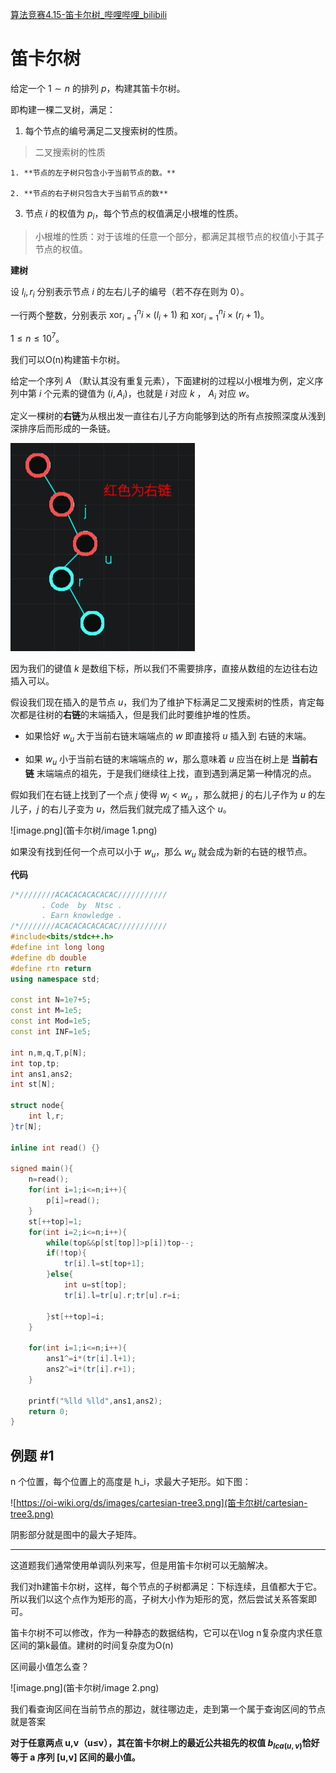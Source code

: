 [算法竞赛4.15-笛卡尔树_哔哩哔哩_bilibili](https://www.bilibili.com/video/BV1Fh411E7A4/?spm_id_from=333.337.search-card.all.click)


# 笛卡尔树

给定一个 $1 \sim n$ 的排列 $p$，构建其笛卡尔树。

即构建一棵二叉树，满足：

1. 每个节点的编号满足二叉搜索树的性质。

> 二叉搜索树的性质

    1. **节点的左子树只包含小于当前节点的数。**

    2. **节点的右子树只包含大于当前节点的数**

3. 节点 $i$ 的权值为 $p_i$，每个节点的权值满足小根堆的性质。

> 小根堆的性质：对于该堆的任意一个部分，都满足其根节点的权值小于其子节点的权值。

**建树**

设 $l_i,r_i$ 分别表示节点 $i$ 的左右儿子的编号（若不存在则为 $0$）。

一行两个整数，分别表示 $\operatorname{xor}_{i = 1}^n i \times (l_i + 1)$ 和 $\operatorname{xor}_{i = 1}^n i \times (r_i + 1)$。

$1 \le n \le 10^7$。

我们可以O(n)构建笛卡尔树。

给定一个序列 $A$ （默认其没有重复元素），下面建树的过程以小根堆为例，定义序列中第 $i$ 个元素的键值为 $(i,A_i)$，也就是 $i$ 对应 $k$ ， $A_i$ 对应 $w$。

定义一棵树的**右链**为从根出发一直往右儿子方向能够到达的所有点按照深度从浅到深排序后而形成的一条链。

![image.png](笛卡尔树/image.png)

因为我们的键值 $k$ 是数组下标，所以我们不需要排序，直接从数组的左边往右边插入可以。

假设我们现在插入的是节点 $u$，我们为了维护下标满足二叉搜索树的性质，肯定每次都是往树的**右链**的末端插入，但是我们此时要维护堆的性质。

- 如果恰好 $w_u$ 大于当前右链末端端点的 $w$ 即直接将 $u$ 插入到 右链的末端。

- 如果 $w_u$ 小于当前右链的末端端点的 $w$，那么意味着 $u$ 应当在树上是 **当前右链** 末端端点的祖先，于是我们继续往上找，直到遇到满足第一种情况的点。

假如我们在右链上找到了一个点 $j$ 使得 $w_j < w_u$ ，那么就把 $j$ 的右儿子作为 $u$ 的左儿子，$j$ 的右儿子变为 $u$，然后我们就完成了插入这个 $u$。

![image.png](笛卡尔树/image 1.png)

如果没有找到任何一个点可以小于 $w_u$，那么 $w_u$ 就会成为新的右链的根节点。



**代码**

```C++
/*////////ACACACACACACAC///////////
       . Code  by  Ntsc .
       . Earn knowledge .
/*////////ACACACACACACAC///////////
#include<bits/stdc++.h>
#define int long long
#define db double
#define rtn return
using namespace std;

const int N=1e7+5;
const int M=1e5;
const int Mod=1e5;
const int INF=1e5;

int n,m,q,T,p[N];
int top,tp;
int ans1,ans2;
int st[N];

struct node{
	int l,r;
}tr[N];

inline int read() {}

signed main(){
	n=read();
	for(int i=1;i<=n;i++){
		p[i]=read();
	}
	st[++top]=1;
	for(int i=2;i<=n;i++){
		while(top&&p[st[top]]>p[i])top--;
		if(!top){
			tr[i].l=st[top+1];
		}else{
			int u=st[top];
			tr[i].l=tr[u].r;tr[u].r=i;
			
		}st[++top]=i;
	}

	for(int i=1;i<=n;i++){
		ans1^=i*(tr[i].l+1);
		ans2^=i*(tr[i].r+1);
	}

	printf("%lld %lld",ans1,ans2);
	return 0;
}
```

## 例题 #1 

n 个位置，每个位置上的高度是 h_i，求最大子矩形。如下图：

![https://oi-wiki.org/ds/images/cartesian-tree3.png](笛卡尔树/cartesian-tree3.png)

阴影部分就是图中的最大子矩阵。

---

这道题我们通常使用单调队列来写，但是用笛卡尔树可以无脑解决。

我们对h建笛卡尔树，这样，每个节点的子树都满足：下标连续，且值都大于它。所以我们以这个点作为矩形的高，子树大小作为矩形的宽，然后尝试关系答案即可。

笛卡尔树不可以修改，作为一种静态的数据结构，它可以在\log n复杂度内求任意区间的第k最值。建树的时间复杂度为O(n)

区间最小值怎么查？

![image.png](笛卡尔树/image 2.png)

我们看查询区间在当前节点的那边，就往哪边走，走到第一个属于查询区间的节点就是答案

**对于任意两点 u,v（u≤v），其在笛卡尔树上的最近公共祖先的权值 $b_{lca(u,v)}$​ 恰好等于 a 序列 [u,v] 区间的最小值。**

